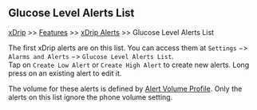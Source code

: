 ## Glucose Level Alerts List  
[xDrip](../README.md) >> [Features](./Features_page.md) >> [xDrip Alerts](./Alerts_page.md) >> Glucose Level Alerts List  
  
The first xDrip alerts are on this list.  You can access them at `Settings` &#8722;> `Alarms and Alerts` &#8722;> `Glucose Level Alerts List`.  
Tap on `Create Low Alert` or `Create High Alert` to create new alerts.  Long press on an existing alert to edit it.  

The volume for these alerts is defined by [Alert Volume Profile](./Volume-profiles.md).  Only the alerts on this list ignore the phone volume setting.  
